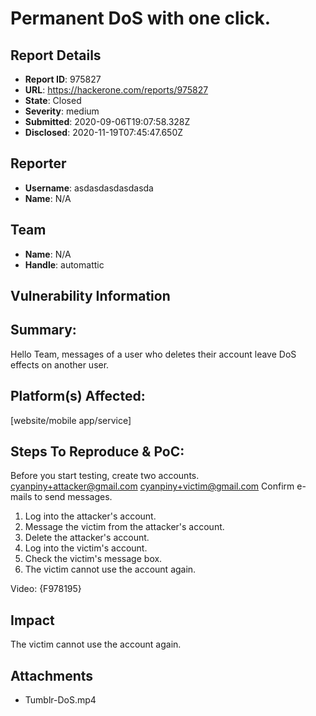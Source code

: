 # Permanent DoS with one click.

## Report Details
- **Report ID**: 975827
- **URL**: https://hackerone.com/reports/975827
- **State**: Closed
- **Severity**: medium
- **Submitted**: 2020-09-06T19:07:58.328Z
- **Disclosed**: 2020-11-19T07:45:47.650Z

## Reporter
- **Username**: asdasdasdasdasda
- **Name**: N/A

## Team
- **Name**: N/A
- **Handle**: automattic

## Vulnerability Information
## Summary:
Hello Team, messages of a user who deletes their account leave DoS effects on another user.


## Platform(s) Affected:
[website/mobile app/service]

## Steps To Reproduce & PoC:
Before you start testing, create two accounts.
cyanpiny+attacker@gmail.com
cyanpiny+victim@gmail.com
Confirm e-mails to send messages.

  1. Log into the attacker's account.
  2. Message the victim from the attacker's account.
  3. Delete the attacker's account.
  4. Log into the victim's account.
  5. Check the victim's message box.
  6. The victim cannot use the account again.

Video:
{F978195}

## Impact

The victim cannot use the account again.

## Attachments
- Tumblr-DoS.mp4

